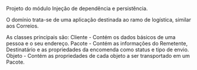 Projeto do módulo Injeção de dependência e persistência.

O domínio trata-se de uma aplicação destinada ao ramo de logística, similar aos Correios. 

As classes principais são:
Cliente - Contém os dados básicos de uma pessoa e o seu endereço.
Pacote - Contém as informações do Remetente, Destinatário e as propriedades da encomenda como status e tipo de envio.
Objeto - Contém as propriedades de cada objeto a ser transportado em um Pacote.
